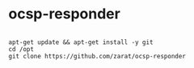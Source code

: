 # ocsp-responder

<code>
apt-get update && apt-get install -y git
cd /opt
git clone https://github.com/zarat/ocsp-responder
</code>

